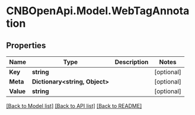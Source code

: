 # CNBOpenApi.Model.WebTagAnnotation

## Properties

Name | Type | Description | Notes
------------ | ------------- | ------------- | -------------
**Key** | **string** |  | [optional] 
**Meta** | **Dictionary&lt;string, Object&gt;** |  | [optional] 
**Value** | **string** |  | [optional] 

[[Back to Model list]](../../README.md#documentation-for-models) [[Back to API list]](../../README.md#documentation-for-api-endpoints) [[Back to README]](../../README.md)

